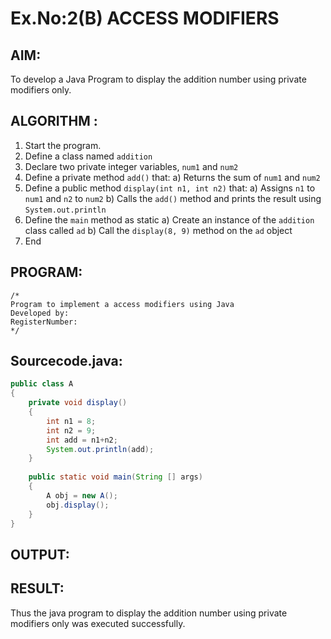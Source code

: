 # Ex.No:2(B) ACCESS MODIFIERS

## AIM:
To develop a Java Program to display the addition number using private modifiers only.

## ALGORITHM :
1.	Start the program.
2.	Define a class named `addition`
3.	Declare two private integer variables, `num1` and `num2`
4.	Define a private method `add()` that:
a)	Returns the sum of `num1` and `num2`
5.	Define a public method `display(int n1, int n2)` that:
a)	Assigns `n1` to `num1` and `n2` to `num2`
b)	Calls the `add()` method and prints the result using `System.out.println`
6.	Define the `main` method as static
a)	Create an instance of the `addition` class called `ad`
b)	Call the `display(8, 9)` method on the `ad` object
7.	End

## PROGRAM:
 ```
/*
Program to implement a access modifiers using Java
Developed by: 
RegisterNumber:  
*/
```

## Sourcecode.java:

```java
public class A
{
    private void display()
    {
        int n1 = 8;
        int n2 = 9;
        int add = n1+n2;
        System.out.println(add);
    }
    
    public static void main(String [] args)
    {
        A obj = new A();
        obj.display();
    }
}
```

## OUTPUT:



## RESULT:
Thus the java program to display the addition number using private modifiers only was executed successfully.



